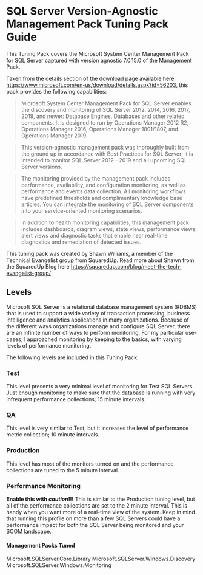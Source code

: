 # SQL Server Version-Agnostic Management Pack Tuning Pack Guide
This Tuning Pack covers the Microsoft System Center Management Pack for SQL Server captured with version agnostic 7.0.15.0 of the Management Pack. 

Taken from the details section of the download page available here https://www.microsoft.com/en-us/download/details.aspx?id=56203, this pack provides the following capabilities:

>Microsoft System Center Management Pack for SQL Server enables the discovery and monitoring of SQL Server 2012, 2014, 2016, 2017, 2019, and newer: Database Engines, Databases and other related components. It is designed to run by Operations Manager 2012 R2, Operations Manager 2016, Operations Manager 1801/1807, and Operations Manager 2019.

>This version-agnostic management pack was thoroughly built from the ground up in accordance with Best Practices for SQL Server; it is intended to monitor SQL Server 2012—2019 and all upcoming SQL Server versions.

>The monitoring provided by the management pack includes performance, availability, and configuration monitoring, as well as performance and events data collection. All monitoring workflows have predefined thresholds and complimentary knowledge base articles. You can integrate the monitoring of SQL Server components into your service-oriented monitoring scenarios.

>In addition to health monitoring capabilities, this management pack includes dashboards, diagram views, state views, performance views, alert views and diagnostic tasks that enable near real-time diagnostics and remediation of detected issues.

This tuning pack was created by Shawn Williams, a member of the Technical Evangelist group from SquaredUp.  Read more about Shawn from the SquaredUp Blog here https://squaredup.com/blog/meet-the-tech-evangelist-group/

## Levels
Microsoft SQL Server is a relational database management system (RDBMS) that is used to support a wide variety of transaction processing, business intelligence and analytics applications in many organizations.  Because of the different ways organizations manage and configure SQL Server, there are an infinite number of ways to perform monitoring.  For my particular use-cases, I approached monitoring by keeping to the basics, with varying levels of performance monitoring.  

The following levels are included in this Tuning Pack:

### Test
This level presents a very minimal level of monitoring for Test SQL Servers.  Just enough monitoring to make sure that the database is running with very infrequent performance collections; 15 minute intervals.

### QA
This level is very similar to Test, but it increases the level of performance metric collection; 10 minute intervals.

### Production
This level has most of the monitors turned on and the performance collections are tuned to the 5 minute interval.

### Performance Monitoring
**Enable this with _caution_!!!**  This is similar to the Production tuning level, but all of the performance collections are set to the 2 minute interval.  This is handy when you want more of a real-time view of the system.  Keep in mind that running this profile on more than a few SQL Servers could have a performance impact for both the SQL Server being monitored and your SCOM landscape.  

#### Management Packs Tuned
Microsoft.SQLServer.Core.Library
Microsoft.SQLServer.Windows.Discovery
Microsoft.SQLServer.Windows.Monitoring
